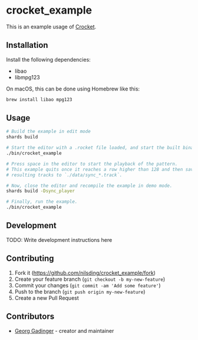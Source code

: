 # crocket_example

This is an example usage of [Crocket][crocket].

## Installation

Install the following dependencies:

- libao
- libmpg123

On macOS, this can be done using Homebrew like this:

```sh
brew install libao mpg123
```

## Usage

```sh
# Build the example in edit mode
shards build

# Start the editor with a .rocket file loaded, and start the built binary:
./bin/crocket_example

# Press space in the editor to start the playback of the pattern.
# This example quits once it reaches a row higher than 128 and then saves the
# resulting tracks to `./data/sync_*.track`.

# Now, close the editor and recompile the example in demo mode.
shards build -Dsync_player

# Finally, run the example.
./bin/crocket_example
```

## Development

TODO: Write development instructions here

## Contributing

1. Fork it (<https://github.com/nilsding/crocket_example/fork>)
2. Create your feature branch (`git checkout -b my-new-feature`)
3. Commit your changes (`git commit -am 'Add some feature'`)
4. Push to the branch (`git push origin my-new-feature`)
5. Create a new Pull Request

## Contributors

- [Georg Gadinger](https://github.com/nilsding) - creator and maintainer

[crocket]: https://github.com/nilsding/crocket
